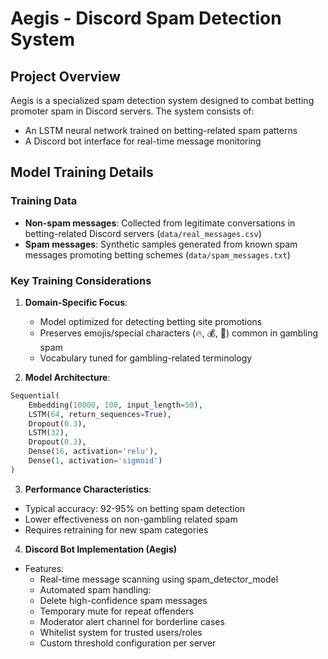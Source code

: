 # Aegis - Discord Spam Detection System

## Project Overview
Aegis is a specialized spam detection system designed to combat betting promoter spam in Discord servers. The system consists of:
- An LSTM neural network trained on betting-related spam patterns
- A Discord bot interface for real-time message monitoring

## Model Training Details

### Training Data
- **Non-spam messages**: Collected from legitimate conversations in betting-related Discord servers (`data/real_messages.csv`)
- **Spam messages**: Synthetic samples generated from known spam messages promoting betting schemes (`data/spam_messages.txt`)

### Key Training Considerations
1. **Domain-Specific Focus**:
   - Model optimized for detecting betting site promotions
   - Preserves emojis/special characters (🔥, 💰, 🎯) common in gambling spam
   - Vocabulary tuned for gambling-related terminology

2. **Model Architecture**:
```python
Sequential(
    Embedding(10000, 100, input_length=50),
    LSTM(64, return_sequences=True),
    Dropout(0.3),
    LSTM(32),
    Dropout(0.3),
    Dense(16, activation='relu'),
    Dense(1, activation='sigmoid')
)
```
3. **Performance Characteristics**:
- Typical accuracy: 92-95% on betting spam detection
- Lower effectiveness on non-gambling related spam
- Requires retraining for new spam categories

4. **Discord Bot Implementation (Aegis)**
- Features:
   - Real-time message scanning using spam_detector_model
    - Automated spam handling:
    - Delete high-confidence spam messages
    - Temporary mute for repeat offenders
    - Moderator alert channel for borderline cases
    - Whitelist system for trusted users/roles
    - Custom threshold configuration per server
